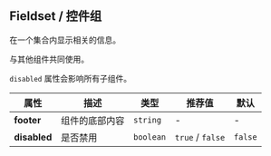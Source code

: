 ## Fieldset / 控件组

在一个集合内显示相关的信息。

<ex-code name="ex-fieldset-basic"></ex-code>

<ex-code name="ex-fieldset-custom">

与其他组件共同使用。

</ex-code>

<ex-code name="ex-fieldset-disabled">

<code>disabled</code> 属性会影响所有子组件。

</ex-code>

<ex-footer edit-link="https://github.com/geist-org/vue/edit/master/docs/en-us/components/avatar.md">

| 属性         | 描述           | 类型      | 推荐值           | 默认    |
| ------------ | -------------- | --------- | ---------------- | ------- |
| **footer**   | 组件的底部内容 | `string`  | -                | -       |
| **disabled** | 是否禁用       | `boolean` | `true` / `false` | `false` |

</ex-footer>
